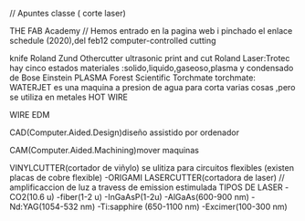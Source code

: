 // Apuntes classe ( corte laser)

THE FAB Academy 
// Hemos entrado en la pagina web i pinchado el enlace schedule (2020),del feb12 computer-controlled cutting

 knife
    Roland Zund Othercutter ultrasonic
 print and cut
    Roland
     Laser:Trotec 
    hay cinco estados materiales :solido,liquido,gaseoso,plasma y condensado de Bose Einstein
 PLASMA
 Forest Scientific Torchmate
 torchmate:
 WATERJET
 es una maquina a presion de agua para corta varias cosas ,pero se utiliza en metales
 HOT WIRE
 
 WIRE EDM
 
 CAD(Computer.Aided.Design)diseño assistido por ordenador
 
 
 
 
 CAM(Computer.Aided.Machining)mover maquinas 
 

VINYLCUTTER(cortador de viñylo)
se ulitiza para circuitos flexibles (existen placas de cobre flexible)
-ORIGAMI
LASERCUTTER(cortadora de laser)
// amplificaccion de luz a travess de emission estimulada
TIPOS DE LASER 
-CO2(10.6 u)
-fiber(1-2 u)
-InGaAsP(1-2u)
-AlGaAs(600-900 nm)
-Nd:YAG(1054-532 nm)
-Ti:sapphire (650-1100 nm)
-Excimer(100-300 nm)

